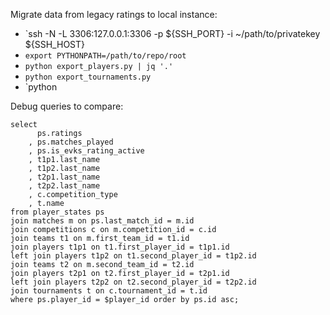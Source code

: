 Migrate data from legacy ratings to local instance:
- `ssh -N -L 3306:127.0.0.1:3306 -p ${SSH_PORT} -i ~/path/to/privatekey ${SSH_HOST}
- `export PYTHONPATH=/path/to/repo/root`
- `python export_players.py | jq '.'`
- `python export_tournaments.py`
- `python 

Debug queries to compare:
```
select
      ps.ratings
    , ps.matches_played
    , ps.is_evks_rating_active
    , t1p1.last_name
    , t1p2.last_name
    , t2p1.last_name
    , t2p2.last_name
    , c.competition_type
    , t.name
from player_states ps
join matches m on ps.last_match_id = m.id
join competitions c on m.competition_id = c.id
join teams t1 on m.first_team_id = t1.id
join players t1p1 on t1.first_player_id = t1p1.id
left join players t1p2 on t1.second_player_id = t1p2.id
join teams t2 on m.second_team_id = t2.id
join players t2p1 on t2.first_player_id = t2p1.id
left join players t2p2 on t2.second_player_id = t2p2.id
join tournaments t on c.tournament_id = t.id
where ps.player_id = $player_id order by ps.id asc;
```